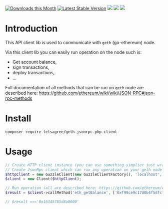 [![Downloads this Month](https://img.shields.io/packagist/dm/letsagree/geth-jsonrpc-php-client.svg)](https://packagist.org/packages/letsagree/geth-jsonrpc-php-client)
[![Latest Stable Version](https://poser.pugx.org/letsagree/geth-jsonrpc-php-client/v/stable)](https://github.com/letsagree/geth-jsonrpc-php-client/releases)
![](https://travis-ci.org/letsagree/geth-jsonrpc-php-client.svg?branch=master)
![](https://scrutinizer-ci.com/g/letsagree/geth-jsonrpc-php-client/badges/quality-score.png?b=master)
![](https://scrutinizer-ci.com/g/letsagree/geth-jsonrpc-php-client/badges/coverage.png?b=master)

# Introduction
This API client lib is used to communicate with `geth` (go-ethereum) node.

Via this client lib you can easily run operation on the node such is:
* Get account balance,
* sign transactions,
* deploy transactions,
* ...

Full documentation of all methods that can be run on `geth` node are
described here: https://github.com/ethereum/wiki/wiki/JSON-RPC#json-rpc-methods


# Install
```
composer require letsagree/geth-jsonrpc-php-client
```

# Usage
```php
// Create HTTP client instance (you can use something simplier just wrap it by using IHttpClient interface)
// Create JsonRpc client which can run any operation on your geth node
$httpClient = new GuzzleClient(new GuzzleClientFactory(), 'localhost', 8545);
$client = new Client($httpClient);

// Run operation (all are described here: https://github.com/ethereum/wiki/wiki/JSON-RPC#json-rpc-methods)
$result = $client->callMethod('eth_getBalance', ['0xf99ce9c17d0b4f5dfcf663b16c95b96fd47fc8ba', 'latest']);

// $result ==='0x16345785d8a0000'
```
